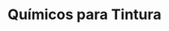 ---
  layout: results
  title: Químicos para Tintura
  image_path: /assets/img/categories/tintura.jpg
  description: Vernizes, solventes e thinneres. Temos uma série de opções para você utilizar em seu trabalho.
---